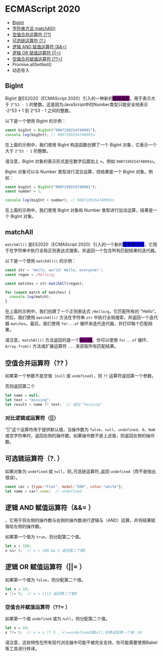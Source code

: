 # ECMAScript 2020

* [BigInt](https://www.w3school.com.cn/js/js\_2020.asp#mark\_bigint)
* [字符串方法 matchAll()](https://www.w3school.com.cn/js/js\_2020.asp#mark\_string\_matchall)
* [空值合并运算符 (??)](https://www.w3school.com.cn/js/js\_2020.asp#mark\_nullish\_coalescing)
* [可选链运算符 (?.)](https://www.w3school.com.cn/js/js\_2020.asp#mark\_optional\_chaining)
* [逻辑 AND 赋值运算符 (&&=)](https://www.w3school.com.cn/js/js\_2020.asp#mark\_assign\_logical\_and)
* [逻辑 OR 赋值运算符 (||=)](https://www.w3school.com.cn/js/js\_2020.asp#mark\_assign\_logical\_or)
* [空值合并赋值运算符 (??=)](https://www.w3school.com.cn/js/js\_2020.asp#mark\_assign\_nullish)
* Promise.allSettled()
* 动态导入

## BigInt

BigInt 是ES2020（ECMAScript 2020）引入的一种新的<mark style="background-color:purple;">数据类型</mark>，用于表示大于 `2^53 - 1` 的整数。这是因为JavaScript中的Number类型只能安全地表示 -2^53 + 1 到 2^53 - 1 之间的整数。

以下是一个使用 BigInt 的示例：

```javascript
const bigInt = BigInt("9007199254740991");
console.log(bigInt); // 9007199254740991n
```

在上面的示例中，我们使用 BigInt 构造函数创建了一个 BigInt 对象，它表示一个大于 `2^53 - 1` 的整数。

请注意，BigInt 对象的表示形式是在数字后面加上 `n`，例如 `9007199254740991n`。

BigInt 对象可以与 Number 类型进行混合运算，但结果是一个 BigInt 对象。例如：

```javascript
const bigInt = BigInt("9007199254740991");
const number = 1;

console.log(bigInt + number); // 9007199254740992n
```

在上面的示例中，我们使用 BigInt 对象和 Number 类型进行加法运算，结果是一个 BigInt 对象。

## matchAll

`matchAll()` 是ES2020（ECMAScript 2020）引入的一个新的<mark style="background-color:blue;">字符串方法</mark>，它用于在字符串中执行全局正则表达式搜索，并返回一个包含所有匹配结果的迭代器。

以下是一个使用 `matchAll()` 的示例：

```javascript
const str = 'Hello, world! Hello, everyone!';
const regex = /Hello/g;

const matches = str.matchAll(regex);

for (const match of matches) {
  console.log(match);
}
```

在上面的示例中，我们创建了一个正则表达式 `/Hello/g`，它匹配所有的 "Hello"。然后，我们使用 `matchAll()` 方法在字符串 `str` 中执行全局搜索，并返回一个迭代器 `matches`。最后，我们使用 `for...of` 循环来迭代迭代器，并打印每个匹配结果。

请注意，`matchAll()` 方法返回的是一个<mark style="background-color:purple;">迭代器</mark>，你可以使用 `for...of` 循环、`Array.from()` 方法或扩展运算符 `...` 来获取所有匹配结果。

## 空值合并运算符（?? ）

如果第一个参数不是空值（`null` 或 `undefined`），则 `??` 运算符返回第一个参数。

否则返回第二个

```javascript
let name = null;
let text = "missing";
let result = name ?? text;  // 返回 “missing”
```

### 对比逻辑或运算符（||）

“||"这个运算符用于提供默认值，当操作数为 `false`、`null`、`undefined`、`0`、`NaN` 或空字符串时，返回右侧的操作数。如果操作数不是上述值，则返回左侧的操作数。



## 可选链运算符（?. ）

如果对象为 `undefined` 或 `null`，则_可选链运算符_返回 `undefined`（而不是抛出错误）。

```javascript
const car = {type:"Fiat", model:"500", color:"white"};
let name = car?.name;  // undefined 
```

## 逻辑 AND 赋值运算符（&&= ）

，它用于将左侧的操作数与右侧的操作数进行逻辑与（AND）运算，并将结果赋值给左侧的操作数。

如果第一个值为 `true`，则分配第二个值。

```javascript
let x = 100;
x &&= 5;  // x = 100 && 5 返回第二个数5
```

## 逻辑 OR 赋值运算符（||= ）

如果第一个值为 `false`，则分配第二个值。

```javascript
let x = 10;
x ||= 5;  // x = x||5 返回第二个数5
```

### 空值合并赋值运算符（??= ）

如果第一个值 `undefined` 或为 `null`，则分配第二个值。

```javascript
let x = 10;
x ??= 5;  // x = x ?? 5 , x!==undefined或Null,结果返回第一个值：10
```





请注意，这些特性在所有现代浏览器中可能不被完全支持，你可能需要使用Babel等工具进行转译。
